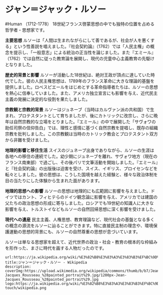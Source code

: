 # ジャン＝ジャック・ルソー
#Human 
（1712-1778）
18世紀フランス啓蒙思想の中でも独特の位置を占める哲学者・思想家です。

**主要思想** ルソーは「人間は生まれながらにして善であるが、社会が人を悪くする」という性善説を唱えました。『社会契約論』（1762）では「人民主権」の概念を提示し、「一般意志」による統治の正当性を論じました。また『エミール』（1762）では自然に従った教育論を展開し、現代の児童中心主義教育の先駆けとなりました。

**歴史的背景と影響** ルソーが活動した18世紀は、絶対王政が頂点に達していた時代でした。彼の人民主権思想は、1789年のフランス革命に大きな理論的基盤を提供しました。ロベスピエールをはじめとする革命指導者たちは、ルソーの思想を熱心に信奉していました。また、アメリカ独立宣言にも影響を与え、近代民主主義の発展に決定的な役割を果たしました。

**宗教観と宗教的背景** ルソーはジュネーブ（当時はカルヴァン派の共和国）で生まれ、プロテスタントとして育ちましたが、後にカトリックに改宗し、さらに晩年は自然宗教的な立場をとりました。『エミール』の中で展開した「サヴォワの助任司祭の信仰告白」では、理性と感情に基づく自然宗教を提唱し、既存の組織宗教を批判しました。この宗教観は当時のカトリック教会とプロテスタント双方から非難を受けました。

**地理的影響と移住生活** スイスのジュネーブ出身でありながら、ルソーの生涯は各地への移住の連続でした。幼少期にジュネーブを離れ、サヴォワ地方（現在のフランス南東部）で過ごし、その後パリで文筆活動を開始しました。『エミール』と『社会契約論』の出版後は迫害を受け、スイス、イギリス、プロイセンなどを転々としました。彼の思想は、こうした国境を越えた経験と、様々な政治体制を目の当たりにした体験から生まれた面があります。

**地理的思想への影響** ルソーの思想は地理的にも広範囲に影響を与えました。ドイツではカント、フィヒテらのドイツ観念論に影響を与え、アメリカでは建国の父たちの政治思想の形成に寄与しました。ロシアでも19世紀の知識人に大きな影響を与え、トルストイなどもルソーの自然回帰思想に深く影響を受けました。

**現代への遺産** 民主主義、人権思想、教育理論など、現代社会の基盤となる多くの概念の源流をルソーに辿ることができます。特に直接民主制の理念や、環境保護運動の思想的背景にも、ルソーの自然尊重の思想が息づいています。

ルソーは単なる思想家を超えて、近代世界の政治・社会・教育の根本的な枠組みを形作った、まさに時代を画する人物だったのです。

```link-bookmark
url:https://ja.wikipedia.org/wiki/%E3%82%B8%E3%83%A3%E3%83%B3%EF%BC%9D%E3%82%B8%E3%83%A3%E3%83%83%E3%82%AF%E3%83%BB%E3%83%AB%E3%82%BD%E3%83%BC
title:ジャン＝ジャック・ルソー - Wikipedia
description:
coverImg:https://upload.wikimedia.org/wikipedia/commons/thumb/b/b7/Jean-Jacques_Rousseau_%28painted_portrait%29.jpg/1200px-Jean-Jacques_Rousseau_%28painted_portrait%29.jpg
logo:https://ja.wikipedia.org/wiki/%E3%82%B8%E3%83%A3%E3%83%B3%EF%BC%9D%E3%82%B8%E3%83%A3%E3%83%83%E3%82%AF%E3%83%BB%E3%83%AB%E3%82%BD%E3%83%BC/static/apple-touch/wikipedia.png
```
